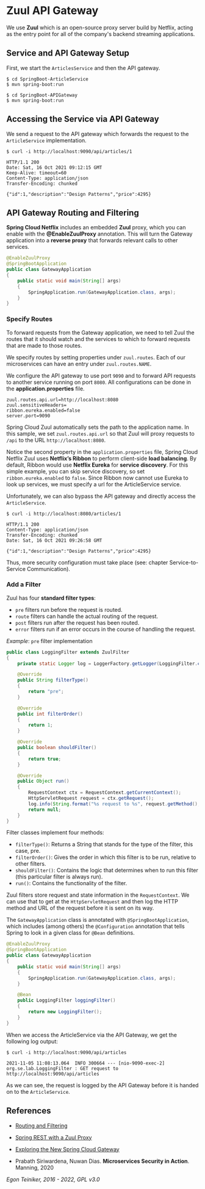 # Zuul API Gateway

We use **Zuul** which is an open-source proxy server build by Netflix, acting as the entry point for
all of the company's backend streaming applications.

## Service and API Gateway Setup
First, we start the `ArticlesService` and then the API gateway.

```
$ cd SpringBoot-ArticleService
$ mvn spring-boot:run

$ cd SpringBoot-APIGateway
$ mvn spring-boot:run
```

## Accessing the Service via API Gateway

We send a request to the API gateway which forwards the request to the `ArticleService` implementation.

```
$ curl -i http://localhost:9090/api/articles/1

HTTP/1.1 200 
Date: Sat, 16 Oct 2021 09:12:15 GMT
Keep-Alive: timeout=60
Content-Type: application/json
Transfer-Encoding: chunked

{"id":1,"description":"Design Patterns","price":4295}
```

## API Gateway Routing and Filtering 

**Spring Cloud Netflix** includes an embedded **Zuul** proxy, which you can enable with the **@EnableZuulProxy** 
annotation. This will turn the Gateway application into a **reverse proxy** that forwards relevant calls to other 
services.

```Java
@EnableZuulProxy
@SpringBootApplication
public class GatewayApplication
{
    public static void main(String[] args)
    {
        SpringApplication.run(GatewayApplication.class, args);
    }
}
```

### Specify Routes

To forward requests from the Gateway application, we need to tell Zuul the routes that it should watch 
and the services to which to forward requests that are made to those routes. 

We specify routes by setting properties under `zuul.routes`. 
Each of our microservices can have an entry under `zuul.routes.NAME`.

We configure the API gateway to use port `9090` and to forward API requests to another service running on port `8080`.
All configurations can be done in the **application.properties** file.
```
zuul.routes.api.url=http://localhost:8080
zuul.sensitiveHeaders=
ribbon.eureka.enabled=false
server.port=9090
```

Spring Cloud Zuul automatically sets the path to the application name. 
In this sample, we set `zuul.routes.api.url` so that Zuul will proxy requests to `/api` to the 
URL `http://localhost:8080`.

Notice the second property in the `application.properties` file, Spring Cloud Netflix Zuul uses **Netflix’s Ribbon** 
to perform client-side **load balancing**. By default, Ribbon would use **Netflix Eureka** for **service discovery**. 
For this simple example, you can skip service discovery, so set `ribbon.eureka.enabled` to `false`. 
Since Ribbon now cannot use Eureka to look up services, we must specify a url for the ArticleService service.

Unfortunately, we can also bypass the API gateway and directly access the `ArticleService`.
```
$ curl -i http://localhost:8080/articles/1

HTTP/1.1 200 
Content-Type: application/json
Transfer-Encoding: chunked
Date: Sat, 16 Oct 2021 09:26:58 GMT

{"id":1,"description":"Design Patterns","price":4295}
```
Thus, more security configuration must take place (see: chapter Service-to-Service Communication).

### Add a Filter 

Zuul has four **standard filter types**:
* `pre` filters run before the request is routed.
* `route` filters can handle the actual routing of the request.
* `post` filters run after the request has been routed.
* `error` filters run if an error occurs in the course of handling the request.

_Example_: `pre` filter implementation
```Java
public class LoggingFilter extends ZuulFilter
{
    private static Logger log = LoggerFactory.getLogger(LoggingFilter.class);

    @Override
    public String filterType()
    {
        return "pre";
    }

    @Override
    public int filterOrder()
    {
        return 1;
    }

    @Override
    public boolean shouldFilter()
    {
        return true;
    }

    @Override
    public Object run()
    {
        RequestContext ctx = RequestContext.getCurrentContext();
        HttpServletRequest request = ctx.getRequest();
        log.info(String.format("%s request to %s", request.getMethod(), request.getRequestURL().toString()));
        return null;
    }
}
```

Filter classes implement four methods:
* `filterType()`: Returns a String that stands for the type of the filter, this case, pre. 
* `filterOrder()`: Gives the order in which this filter is to be run, relative to other filters.
* `shouldFilter()`: Contains the logic that determines when to run this filter (this particular filter is always run).
* `run()`: Contains the functionality of the filter.

Zuul filters store request and state information in the `RequestContext`. 
We can use that to get at the `HttpServletRequest` and then log the HTTP method and URL of the request 
before it is sent on its way.

The `GatewayApplication` class is annotated with `@SpringBootApplication`, which includes (among others) 
the `@Configuration` annotation that tells Spring to look in a given class for `@Bean` definitions.

```Java
@EnableZuulProxy
@SpringBootApplication
public class GatewayApplication
{
    public static void main(String[] args)
    {
        SpringApplication.run(GatewayApplication.class, args);
    }

    @Bean
    public LoggingFilter loggingFilter()
    {
        return new LoggingFilter();
    }
}
```

When we access the ArticleService via the API Gateway, we get the following log output:
```
$ curl -i http://localhost:9090/api/articles

2021-11-05 11:08:13.064  INFO 300664 --- [nio-9090-exec-2] org.se.lab.LoggingFilter : GET request to http://localhost:9090/api/articles
```

As we can see, the request is logged by the API Gateway before it is handed on to the `ArticleService`.

## References
* [Routing and Filtering](https://spring.io/guides/gs/routing-and-filtering/)

* [Spring REST with a Zuul Proxy](https://www.baeldung.com/spring-rest-with-zuul-proxy)
* [Exploring the New Spring Cloud Gateway](https://www.baeldung.com/spring-cloud-gateway)

* Prabath Siriwardena, Nuwan Dias. **Microservices Security in Action**. Manning, 2020

*Egon Teiniker, 2016 - 2022, GPL v3.0*
